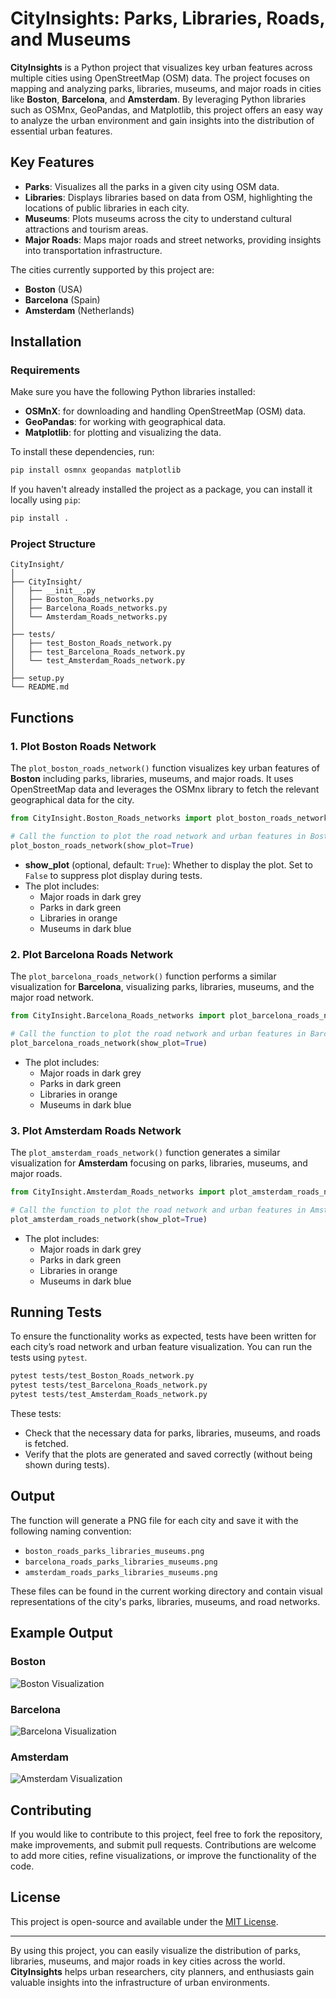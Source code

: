 
# **CityInsights: Parks, Libraries, Roads, and Museums**

**CityInsights** is a Python project that visualizes key urban features across multiple cities using OpenStreetMap (OSM) data. The project focuses on mapping and analyzing parks, libraries, museums, and major roads in cities like **Boston**, **Barcelona**, and **Amsterdam**. By leveraging Python libraries such as OSMnx, GeoPandas, and Matplotlib, this project offers an easy way to analyze the urban environment and gain insights into the distribution of essential urban features.

## Key Features

- **Parks**: Visualizes all the parks in a given city using OSM data.
- **Libraries**: Displays libraries based on data from OSM, highlighting the locations of public libraries in each city.
- **Museums**: Plots museums across the city to understand cultural attractions and tourism areas.
- **Major Roads**: Maps major roads and street networks, providing insights into transportation infrastructure.

The cities currently supported by this project are:

- **Boston** (USA)
- **Barcelona** (Spain)
- **Amsterdam** (Netherlands)

## Installation

### Requirements
Make sure you have the following Python libraries installed:

- **OSMnX**: for downloading and handling OpenStreetMap (OSM) data.
- **GeoPandas**: for working with geographical data.
- **Matplotlib**: for plotting and visualizing the data.

To install these dependencies, run:

```bash
pip install osmnx geopandas matplotlib
```

If you haven't already installed the project as a package, you can install it locally using `pip`:

```bash
pip install .
```

### Project Structure

```
CityInsight/
│
├── CityInsight/
│   ├── __init__.py
│   ├── Boston_Roads_networks.py
│   ├── Barcelona_Roads_networks.py
│   └── Amsterdam_Roads_networks.py
│
├── tests/
│   ├── test_Boston_Roads_network.py
│   ├── test_Barcelona_Roads_network.py
│   └── test_Amsterdam_Roads_network.py
│
├── setup.py
└── README.md
```

## Functions

### 1. **Plot Boston Roads Network**
The `plot_boston_roads_network()` function visualizes key urban features of **Boston** including parks, libraries, museums, and major roads. It uses OpenStreetMap data and leverages the OSMnx library to fetch the relevant geographical data for the city.

```python
from CityInsight.Boston_Roads_networks import plot_boston_roads_network

# Call the function to plot the road network and urban features in Boston
plot_boston_roads_network(show_plot=True)
```

- **show_plot** (optional, default: `True`): Whether to display the plot. Set to `False` to suppress plot display during tests.
- The plot includes:
  - Major roads in dark grey
  - Parks in dark green
  - Libraries in orange
  - Museums in dark blue

### 2. **Plot Barcelona Roads Network**
The `plot_barcelona_roads_network()` function performs a similar visualization for **Barcelona**, visualizing parks, libraries, museums, and the major road network.

```python
from CityInsight.Barcelona_Roads_networks import plot_barcelona_roads_network

# Call the function to plot the road network and urban features in Barcelona
plot_barcelona_roads_network(show_plot=True)
```

- The plot includes:
  - Major roads in dark grey
  - Parks in dark green
  - Libraries in orange
  - Museums in dark blue

### 3. **Plot Amsterdam Roads Network**
The `plot_amsterdam_roads_network()` function generates a similar visualization for **Amsterdam** focusing on parks, libraries, museums, and major roads.

```python
from CityInsight.Amsterdam_Roads_networks import plot_amsterdam_roads_network

# Call the function to plot the road network and urban features in Amsterdam
plot_amsterdam_roads_network(show_plot=True)
```

- The plot includes:
  - Major roads in dark grey
  - Parks in dark green
  - Libraries in orange
  - Museums in dark blue

## Running Tests

To ensure the functionality works as expected, tests have been written for each city’s road network and urban feature visualization. You can run the tests using `pytest`.

```bash
pytest tests/test_Boston_Roads_network.py
pytest tests/test_Barcelona_Roads_network.py
pytest tests/test_Amsterdam_Roads_network.py
```

These tests:
- Check that the necessary data for parks, libraries, museums, and roads is fetched.
- Verify that the plots are generated and saved correctly (without being shown during tests).

## Output
The function will generate a PNG file for each city and save it with the following naming convention:
- `boston_roads_parks_libraries_museums.png`
- `barcelona_roads_parks_libraries_museums.png`
- `amsterdam_roads_parks_libraries_museums.png`

These files can be found in the current working directory and contain visual representations of the city's parks, libraries, museums, and road networks.

## Example Output

### **Boston**
![Boston Visualization](boston_roads_parks_libraries_museums.png)

### **Barcelona**
![Barcelona Visualization](barcelona_roads_parks_libraries_museums.png)

### **Amsterdam**
![Amsterdam Visualization](amsterdam_roads_parks_libraries_museums.png)

## Contributing

If you would like to contribute to this project, feel free to fork the repository, make improvements, and submit pull requests. Contributions are welcome to add more cities, refine visualizations, or improve the functionality of the code.

## License

This project is open-source and available under the [MIT License](LICENSE).

---

By using this project, you can easily visualize the distribution of parks, libraries, museums, and major roads in key cities across the world. **CityInsights** helps urban researchers, city planners, and enthusiasts gain valuable insights into the infrastructure of urban environments.
```


